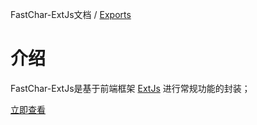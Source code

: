 FastChar-ExtJs文档 / [Exports](modules.md)

# 介绍
FastChar-ExtJs是基于前端框架 [ExtJs](https://docs.sencha.com/extjs/7.7.0/index.html) 进行常规功能的封装；

[立即查看](modules.md#namespaces)
